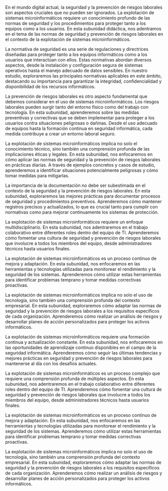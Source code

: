 En el mundo digital actual, la seguridad y la prevención de riesgos laborales son aspectos cruciales que no pueden ser ignorados. La explotación de sistemas microinformáticos requiere un conocimiento profundo de las normas de seguridad y los procedimientos para proteger tanto a los equipos como a los usuarios. En esta subunidad didáctica, nos adentramos en el tema de las normas de seguridad y prevención de riesgos laborales en el contexto de la explotación de sistemas microinformáticos.

La normativa de seguridad es una serie de regulaciones y directrices diseñadas para proteger tanto a los equipos informáticos como a los usuarios que interactúan con ellos. Estas normativas abordan diversos aspectos, desde la instalación y configuración segura de sistemas operativos hasta el manejo adecuado de datos sensibles. En nuestro estudio, exploraremos las principales normativas aplicables en este ámbito, destacando su importancia para garantizar la integridad, confidencialidad y disponibilidad de los recursos informáticos.

La prevención de riesgos laborales es otro aspecto fundamental que debemos considerar en el uso de sistemas microinformáticos. Los riesgos laborales pueden surgir tanto del entorno físico como del trabajo con tecnología. En esta subunidad, aprenderemos sobre las medidas preventivas y correctivas que se deben implementar para proteger a los usuarios contra situaciones peligrosas o dañinas. Desde el uso adecuado de equipos hasta la formación continua en seguridad informática, cada medida contribuye a crear un entorno laboral seguro.

La explotación de sistemas microinformáticos implica no solo el conocimiento técnico, sino también una comprensión profunda de las implicaciones éticas y legales. En esta subunidad, nos enfocaremos en cómo aplicar las normas de seguridad y la prevención de riesgos laborales en prácticas diarias. A través de ejemplos concretos y casos de estudio, aprenderemos a identificar situaciones potencialmente peligrosas y cómo tomar medidas para mitigarlas.

La importancia de la documentación no debe ser subestimada en el contexto de la seguridad y la prevención de riesgos laborales. En esta subunidad, exploraremos las mejores prácticas para documentar procesos de seguridad y procedimientos preventivos. Aprenderemos cómo mantener registros precisos y actualizados, lo que es crucial tanto para cumplir con normativas como para mejorar continuamente los sistemas de protección.

La explotación de sistemas microinformáticos requiere un enfoque multidisciplinario. En esta subunidad, nos adentraremos en el trabajo colaborativo entre diferentes roles dentro del equipo de TI. Aprenderemos cómo fomentar una cultura de seguridad y prevención de riesgos laborales que involucre a todos los miembros del equipo, desde administradores técnicos hasta usuarios finales.

La explotación de sistemas microinformáticos es un proceso continuo de mejora y adaptación. En esta subunidad, nos enfocaremos en las herramientas y tecnologías utilizadas para monitorear el rendimiento y la seguridad de los sistemas. Aprenderemos cómo utilizar estas herramientas para identificar problemas temprano y tomar medidas correctivas proactivas.

La explotación de sistemas microinformáticos implica no solo el uso de tecnología, sino también una comprensión profunda del contexto empresarial. En esta subunidad, exploraremos cómo adaptar las normas de seguridad y la prevención de riesgos laborales a los requisitos específicos de cada organización. Aprenderemos cómo realizar un análisis de riesgos y desarrollar planes de acción personalizados para proteger los activos informáticos.

La explotación de sistemas microinformáticos requiere una formación continua y actualización constante. En esta subunidad, nos enfocaremos en las oportunidades de aprendizaje continuo disponibles en el campo de la seguridad informática. Aprenderemos cómo seguir las últimas tendencias y mejores prácticas en seguridad y prevención de riesgos laborales para mantenerse al día con los desafíos actuales.

La explotación de sistemas microinformáticos es un proceso complejo que requiere una comprensión profunda de múltiples aspectos. En esta subunidad, nos adentraremos en el trabajo colaborativo entre diferentes roles dentro del equipo de TI. Aprenderemos cómo fomentar una cultura de seguridad y prevención de riesgos laborales que involucre a todos los miembros del equipo, desde administradores técnicos hasta usuarios finales.

La explotación de sistemas microinformáticos es un proceso continuo de mejora y adaptación. En esta subunidad, nos enfocaremos en las herramientas y tecnologías utilizadas para monitorear el rendimiento y la seguridad de los sistemas. Aprenderemos cómo utilizar estas herramientas para identificar problemas temprano y tomar medidas correctivas proactivas.

La explotación de sistemas microinformáticos implica no solo el uso de tecnología, sino también una comprensión profunda del contexto empresarial. En esta subunidad, exploraremos cómo adaptar las normas de seguridad y la prevención de riesgos laborales a los requisitos específicos de cada organización. Aprenderemos cómo realizar un análisis de riesgos y desarrollar planes de acción personalizados para proteger los activos informáticos.
